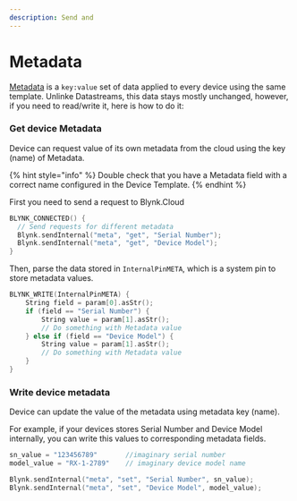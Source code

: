 ```yaml
---
description: Send and
---
```


# Metadata

[Metadata](../blynk.console/templates/metadata.md) is a `key:value` set of data applied to every device using the same template. Unlinke Datastreams, this data stays mostly unchanged, however, if you need to read/write it, here is how to do it:&#x20;

### Get device Metadata

Device can request value of its own metadata from the cloud using the key (name) of Metadata.

{% hint style="info" %}
Double check that you have a Metadata field with a correct name configured in the Device Template.
{% endhint %}

First you need to send a request to Blynk.Cloud

```cpp
BLYNK_CONNECTED() {
  // Send requests for different metadata
  Blynk.sendInternal("meta", "get", "Serial Number");
  Blynk.sendInternal("meta", "get", "Device Model");
}
```

Then, parse the data stored in `InternalPinMETA`, which is a system pin to store metadata values.

```cpp
BLYNK_WRITE(InternalPinMETA) {
    String field = param[0].asStr();
    if (field == "Serial Number") {
        String value = param[1].asStr();
        // Do something with Metadata value
    } else if (field == "Device Model") {
        String value = param[1].asStr();
        // Do something with Metadata value
    }
}
```

### Write device metadata

Device can update the value of the metadata using metadata key (name).&#x20;

For example, if your devices stores Serial Number and Device Model internally, you can write this values to corresponding metadata fields. &#x20;

```cpp
sn_value = "123456789"       //imaginary serial number
model_value = "RX-1-2789"    // imaginary device model name

Blynk.sendInternal("meta", "set", "Serial Number", sn_value);
Blynk.sendInternal("meta", "set", "Device Model", model_value);
```

